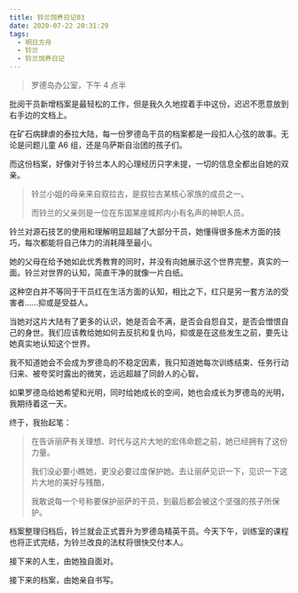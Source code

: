 ```yaml
---
title: 铃兰饲养日记03
date: 2020-07-22 20:31:29
tags:
  - 明日方舟
  - 铃兰
  - 铃兰饲养日记
---
```


> 罗德岛办公室，下午 4 点半

批阅干员新增档案是最轻松的工作，但是我久久地捏着手中这份，迟迟不愿意放到右手边的文档上。

在矿石病肆虐的泰拉大陆，每一份罗德岛干员的档案都是一段扣人心弦的故事。无论是问题儿童 A6 组，还是乌萨斯自治团的孩子们。

而这份档案，好像对于铃兰本人的心理经历只字未提，一切的信息全都出自她的双亲。

<!--more-->

> 铃兰小姐的母亲来自叙拉古，是叙拉古某核心家族的成员之一。
>
> 而铃兰的父亲则是一位在东国某座城邦内小有名声的神职人员。

铃兰对源石技艺的使用和理解明显超越了大部分干员，她懂得很多施术方面的技巧，每次都能将自己体力的消耗降至最小。

她的父母在给予她如此优秀教育的同时，并没有向她展示这个世界完整，真实的一面。铃兰对世界的认知，简直干净的就像一片白纸。

这种空白并不等同于干员红在生活方面的认知，相比之下，红只是另一套方法的受害者……抑或是受益人。

当她对这片大陆有了更多的认识，她是否会不满，是否会自怨自艾，是否会憎恨自己的身世。我们应该教给她如何去反抗和复仇吗，抑或是在这些发生之前，要先让她真实地认知这个世界。

我不知道她会不会成为罗德岛的不稳定因素，我只知道她每次训练结束、任务行动归来、被夸奖时露出的微笑，远远超越了同龄人的心智。

如果罗德岛给她希望和光明，同时给她成长的空间，她也会成长为罗德岛的光明，我期待着这一天。

终于，我抬起笔：

> 在告诉丽萨有关理想、时代与这片大地的宏伟命题之前，她已经拥有了这份力量。
>
> 我们没必要小瞧她，更没必要过度保护她。去让丽萨见识一下，见识一下这片大地的美好与残酷，
>
> 我敢说每一个号称要保护丽萨的干员，到最后都会被这个坚强的孩子所保护。

档案整理归档后，铃兰就会正式晋升为罗德岛精英干员。今天下午，训练室的课程也将正式完结，为铃兰改良的法杖将很快交付本人。

接下来的人生，由她独自面对。

接下来的档案，由她亲自书写。
